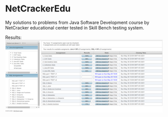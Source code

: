 # NetCrackerEdu
My solutions to problems from Java Software Development course by NetCracker educational center tested in Skill Bench testing system.

Results:
![results](results.PNG)
